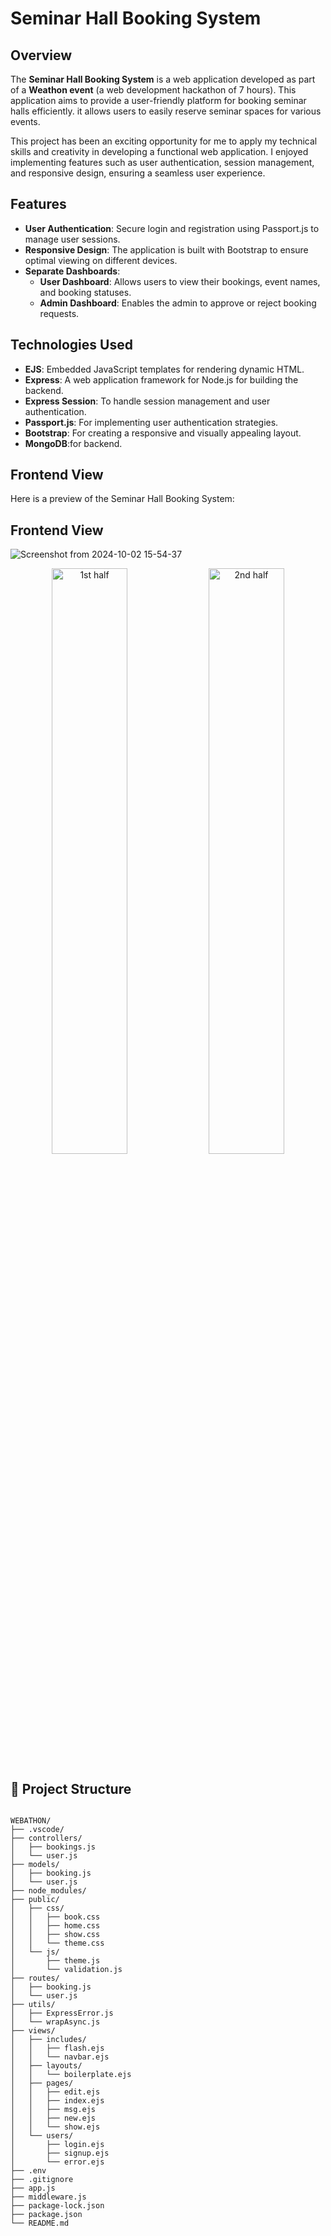 # Seminar Hall Booking System

## Overview

The **Seminar Hall Booking System** is a web application developed as part of a **Weathon event** (a web development hackathon of 7 hours). This application aims to provide a user-friendly platform for booking seminar halls efficiently. it allows users to easily reserve seminar spaces for various events.

This project has been an exciting opportunity for me to apply my technical skills and creativity in developing a functional web application. I enjoyed implementing features such as user authentication, session management, and responsive design, ensuring a seamless user experience.

## Features

- **User Authentication**: Secure login and registration using Passport.js to manage user sessions.
- **Responsive Design**: The application is built with Bootstrap to ensure optimal viewing on different devices.
- **Separate Dashboards**:
  - **User Dashboard**: Allows users to view their bookings, event names, and booking statuses.
  - **Admin Dashboard**: Enables the admin to approve or reject booking requests.

## Technologies Used

- **EJS**: Embedded JavaScript templates for rendering dynamic HTML.
- **Express**: A web application framework for Node.js for building the backend.
- **Express Session**: To handle session management and user authentication.
- **Passport.js**: For implementing user authentication strategies.
- **Bootstrap**: For creating a responsive and visually appealing layout.
- **MongoDB**:for backend.

## Frontend View

Here is a preview of the Seminar Hall Booking System:
## Frontend View

![Screenshot from 2024-10-02 15-54-37](https://github.com/user-attachments/assets/591a5568-1a9d-43a5-b636-42fbdd3332fb) 
<div align="center">
  <img src="https://github.com/user-attachments/assets/0a67df27-73ee-439c-887b-6243a83ffbfd" alt="1st half" width="49%">
  <img src="https://github.com/user-attachments/assets/11c83085-d6c5-49d0-81e5-f6f93472713e" alt="2nd half" width="49%">
</div>

## 🧩 Project Structure

```plaintext

WEBATHON/
├── .vscode/
├── controllers/
│   ├── bookings.js
│   └── user.js
├── models/
│   ├── booking.js
│   └── user.js
├── node_modules/
├── public/
│   ├── css/
│   │   ├── book.css
│   │   ├── home.css
│   │   ├── show.css
│   │   └── theme.css
│   └── js/
│       ├── theme.js
│       └── validation.js
├── routes/
│   ├── booking.js
│   └── user.js
├── utils/
│   ├── ExpressError.js
│   └── wrapAsync.js
├── views/
│   ├── includes/
│   │   ├── flash.ejs
│   │   └── navbar.ejs
│   ├── layouts/
│   │   └── boilerplate.ejs
│   ├── pages/
│   │   ├── edit.ejs
│   │   ├── index.ejs
│   │   ├── msg.ejs
│   │   ├── new.ejs
│   │   └── show.ejs
│   └── users/
│       ├── login.ejs
│       ├── signup.ejs
│       └── error.ejs
├── .env
├── .gitignore
├── app.js
├── middleware.js
├── package-lock.json
├── package.json
└── README.md
```
